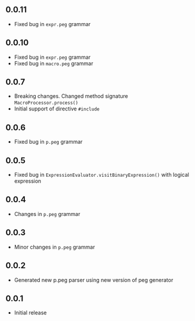 ## 0.0.11

- Fixed bug in `expr.peg` grammar

## 0.0.10

- Fixed bug in `expr.peg` grammar
- Fixed bug in `macro.peg` grammar

## 0.0.7

- Breaking changes. Changed method signature `MacroProcessor.process()`
- Initial support of directive `#include`

## 0.0.6

- Fixed bug in `p.peg` grammar

## 0.0.5

- Fixed bug in `ExpressionEvaluator.visitBinaryExpression()` with logical expression

## 0.0.4

- Changes in `p.peg` grammar

## 0.0.3

- Minor changes in `p.peg` grammar

## 0.0.2

- Generated new p.peg parser using new version of peg generator

## 0.0.1

- Initial release

